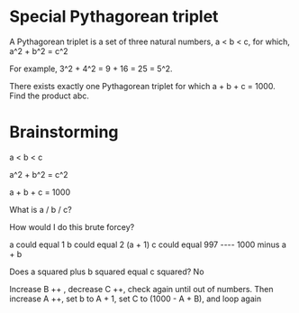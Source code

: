 # Special Pythagorean triplet
A Pythagorean triplet is a set of three natural numbers, a < b < c, for which, 
a^2 + b^2 = c^2

For example, 3^2 + 4^2 = 9 + 16 = 25 = 5^2.

There exists exactly one Pythagorean triplet for which a + b + c = 1000. 
Find the product abc. 

# Brainstorming

a < b < c

a^2 + b^2 = c^2 

a + b + c = 1000

What is a / b / c? 

How would I do this brute forcey? 

a could equal 1
b could equal 2 (a + 1)
c could equal 997 ---- 1000 minus a + b

Does a squared plus b squared equal c squared? No

Increase B ++ , decrease C ++, check again until out of numbers.
Then increase A ++, set b to A + 1, set C to (1000 - A + B), and loop again

